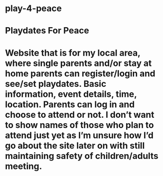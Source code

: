 # play-4-peace
# Playdates For Peace

# Website that is for my local area, where single parents and/or stay at home parents can register/login and see/set playdates. Basic information, event details, time, location. Parents can log in and choose to attend or not. I don’t want to show names of those who plan to attend just yet as I’m unsure how I’d go about the site later on with still maintaining safety of children/adults meeting.
